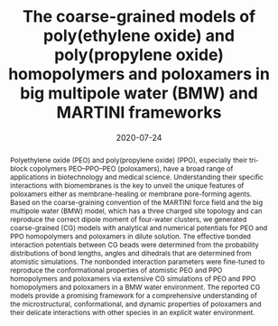 ---
title: "The coarse-grained models of poly(ethylene oxide) and  poly(propylene oxide) homopolymers and poloxamers in big multipole water  (BMW) and MARTINI frameworks"
authors:
- Su-Min Ma
- Li Zhao
- Yong-Lei Wang
- 朱有亮
- Zhong-Yuan Lu
date: "2020-07-24"
doi: "10.1039/D0CP01006E"
publication_types: ["期刊文章"]
publication: "Physical Chemistry Chemical Physics"
publication_short: "Phys. Chem. Chem. Phys."
abstract: "Polyethylene oxide (PEO) and poly(propylene oxide) (PPO),  especially their tri-block copolymers PEO–PPO–PEO (poloxamers), have a  broad range of applications in biotechnology and medical science.  Understanding their specific interactions with biomembranes is the key  to unveil the unique features of poloxamers either as membrane-healing  or membrane pore-forming agents. Based on the coarse-graining convention  of the MARTINI force field and the big multipole water (BMW) model,  which has a three charged site topology and can reproduce the correct  dipole moment of four-water clusters, we generated coarse-grained (CG)  models with analytical and numerical potentials for PEO and PPO  homopolymers and poloxamers in dilute solution. The effective bonded  interaction potentials between CG beads were determined from the  probability distributions of bond lengths, angles and dihedrals that are  determined from atomistic simulations. The nonbonded interaction  parameters were fine-tuned to reproduce the conformational properties of  atomistic PEO and PPO homopolymers and poloxamers via extensive CG  simulations of PEO and PPO homopolymers and poloxamers in a BMW water  environment. The reported CG models provide a promising framework for a  comprehensive understanding of the microstructural, conformational, and  dynamic properties of poloxamers and their delicate interactions with  other species in an explicit water environment."
url_pdf: "https://pubs.rsc.org/en/content/articlelanding/2020/cp/d0cp01006e"
---